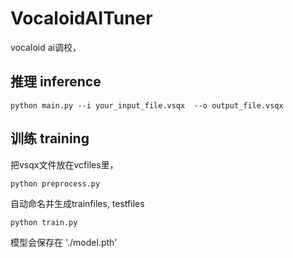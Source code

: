 # VocaloidAITuner
vocaloid ai调校，
## 推理 inference
```
python main.py --i your_input_file.vsqx  --o output_file.vsqx
```
## 训练 training
把vsqx文件放在vcfiles里，
```
python preprocess.py
```
自动命名并生成trainfiles, testfiles
```
python train.py
```
模型会保存在 './model.pth'
